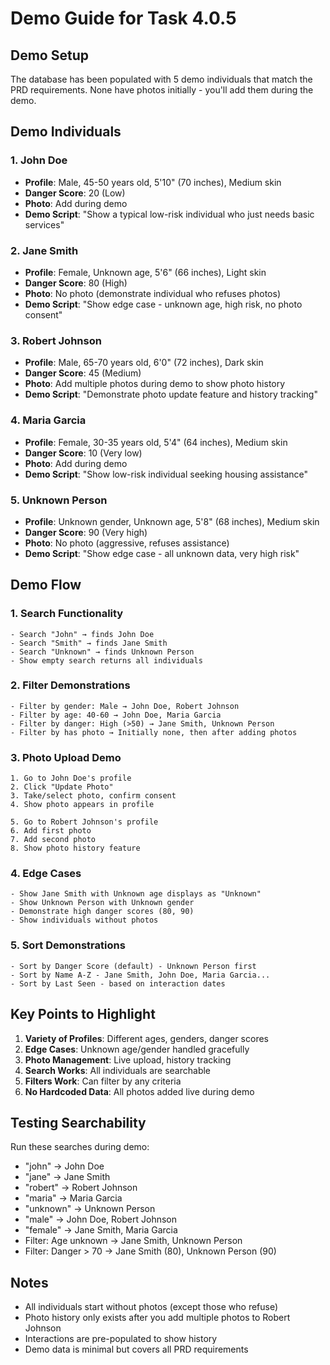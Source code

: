 # Demo Guide for Task 4.0.5

## Demo Setup

The database has been populated with 5 demo individuals that match the PRD requirements. None have photos initially - you'll add them during the demo.

## Demo Individuals

### 1. John Doe
- **Profile**: Male, 45-50 years old, 5'10" (70 inches), Medium skin
- **Danger Score**: 20 (Low)
- **Photo**: Add during demo
- **Demo Script**: "Show a typical low-risk individual who just needs basic services"

### 2. Jane Smith
- **Profile**: Female, Unknown age, 5'6" (66 inches), Light skin
- **Danger Score**: 80 (High)
- **Photo**: No photo (demonstrate individual who refuses photos)
- **Demo Script**: "Show edge case - unknown age, high risk, no photo consent"

### 3. Robert Johnson
- **Profile**: Male, 65-70 years old, 6'0" (72 inches), Dark skin
- **Danger Score**: 45 (Medium)
- **Photo**: Add multiple photos during demo to show photo history
- **Demo Script**: "Demonstrate photo update feature and history tracking"

### 4. Maria Garcia
- **Profile**: Female, 30-35 years old, 5'4" (64 inches), Medium skin
- **Danger Score**: 10 (Very low)
- **Photo**: Add during demo
- **Demo Script**: "Show low-risk individual seeking housing assistance"

### 5. Unknown Person
- **Profile**: Unknown gender, Unknown age, 5'8" (68 inches), Medium skin
- **Danger Score**: 90 (Very high)
- **Photo**: No photo (aggressive, refuses assistance)
- **Demo Script**: "Show edge case - all unknown data, very high risk"

## Demo Flow

### 1. Search Functionality
```
- Search "John" → finds John Doe
- Search "Smith" → finds Jane Smith
- Search "Unknown" → finds Unknown Person
- Show empty search returns all individuals
```

### 2. Filter Demonstrations
```
- Filter by gender: Male → John Doe, Robert Johnson
- Filter by age: 40-60 → John Doe, Maria Garcia
- Filter by danger: High (>50) → Jane Smith, Unknown Person
- Filter by has photo → Initially none, then after adding photos
```

### 3. Photo Upload Demo
```
1. Go to John Doe's profile
2. Click "Update Photo"
3. Take/select photo, confirm consent
4. Show photo appears in profile

5. Go to Robert Johnson's profile
6. Add first photo
7. Add second photo
8. Show photo history feature
```

### 4. Edge Cases
```
- Show Jane Smith with Unknown age displays as "Unknown"
- Show Unknown Person with Unknown gender
- Demonstrate high danger scores (80, 90)
- Show individuals without photos
```

### 5. Sort Demonstrations
```
- Sort by Danger Score (default) - Unknown Person first
- Sort by Name A-Z - Jane Smith, John Doe, Maria Garcia...
- Sort by Last Seen - based on interaction dates
```

## Key Points to Highlight

1. **Variety of Profiles**: Different ages, genders, danger scores
2. **Edge Cases**: Unknown age/gender handled gracefully
3. **Photo Management**: Live upload, history tracking
4. **Search Works**: All individuals are searchable
5. **Filters Work**: Can filter by any criteria
6. **No Hardcoded Data**: All photos added live during demo

## Testing Searchability

Run these searches during demo:
- "john" → John Doe
- "jane" → Jane Smith  
- "robert" → Robert Johnson
- "maria" → Maria Garcia
- "unknown" → Unknown Person
- "male" → John Doe, Robert Johnson
- "female" → Jane Smith, Maria Garcia
- Filter: Age unknown → Jane Smith, Unknown Person
- Filter: Danger > 70 → Jane Smith (80), Unknown Person (90)

## Notes

- All individuals start without photos (except those who refuse)
- Photo history only exists after you add multiple photos to Robert Johnson
- Interactions are pre-populated to show history
- Demo data is minimal but covers all PRD requirements